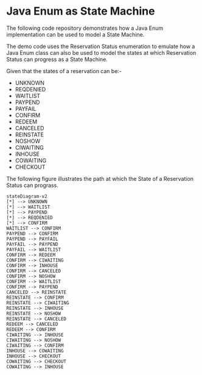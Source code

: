 # Java Enum as State Machine

The following code repository demonstrates how a Java Enum implementation can be used 
to model a State Machine.

The demo code uses the Reservation Status enumeration to emulate how a Java Enum class can also be used to model the states at which Reservation Status can progress as a State Machine.

Given that the states of a reservation can be:-

- UNKNOWN
- REQDENIED
- WAITLIST
- PAYPEND
- PAYFAIL
- CONFIRM
- REDEEM
- CANCELED
- REINSTATE
- NOSHOW
- CIWAITING
- INHOUSE
- COWAITING
- CHECKOUT

The following figure illustrates the path at which the State of a Reservation Status can prograss.

```mermaid
stateDiagram-v2
[*] --> UNKNOWN
[*] --> WAITLIST
[*] --> PAYPEND
[*] --> REQDENIED
[*] --> CONFIRM
WAITLIST --> CONFIRM
PAYPEND --> CONFIRM
PAYPEND --> PAYFAIL
PAYFAIL --> PAYPEND
PAYFAIL --> WAITLIST
CONFIRM --> REDEEM
CONFIRM --> CIWAITING
CONFIRM --> INHOUSE
CONFIRM --> CANCELED
CONFIRM --> NOSHOW
CONFIRM --> WAITLIST
CONFIRM --> PAYPEND
CANCELED --> REINSTATE
REINSTATE --> CONFIRM
REINSTATE --> CIWAITING
REINSTATE --> INHOUSE
REINSTATE --> NOSHOW
REINSTATE --> CANCELED
REDEEM --> CANCELED
REDEEM --> CONFIRM
CIWAITING --> INHOUSE
CIWAITING --> NOSHOW
CIWAITING --> CONFIRM
INHOUSE --> COWAITING
INHOUSE --> CHECKOUT
COWAITING --> CHECKOUT
COWAITING --> INHOUSE
```